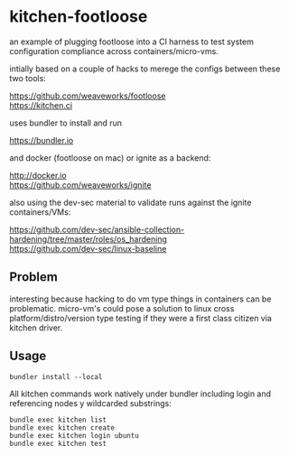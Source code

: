 # kitchen-footloose
an example of plugging footloose into a CI harness to test system configuration compliance across containers/micro-vms.

intially based on a couple of hacks to merege the configs between these two tools:

https://github.com/weaveworks/footloose <br />
https://kitchen.ci

uses bundler to install and run

https://bundler.io

and docker (footloose on mac) or ignite as a backend:

http://docker.io <br />
https://github.com/weaveworks/ignite

also using the dev-sec material to validate runs against the ignite containers/VMs:

https://github.com/dev-sec/ansible-collection-hardening/tree/master/roles/os_hardening <br />
https://github.com/dev-sec/linux-baseline

## Problem

interesting because hacking to do vm type things in containers can be problematic. 
micro-vm's could pose a solution to linux cross platform/distro/version type testing if they were a first class citizen via kitchen driver. 

## Usage

```
bundler install --local
```

All kitchen commands work natively under bundler including login and referencing nodes y wildcarded substrings:

```
bundle exec kitchen list
bundle exec kitchen create
bundle exec kitchen login ubuntu
bundle exec kitchen test
```
